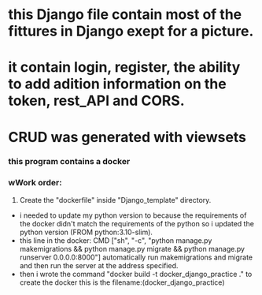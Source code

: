 # this Django file contain most of the fittures in Django exept for a picture.
# it contain login, register, the ability to add adition information on the token, rest_API and CORS.
# CRUD was generated with viewsets

### this program contains a docker

### wWork order:
1. Create the "dockerfile" inside "Django_template" directory.
* i needed to update my python version to because the requirements of the docker didn't match the requirements of the python
so i updated the python version (FROM python:3.10-slim). 
* this line in the docker:
CMD ["sh", "-c", "python manage.py makemigrations && python manage.py migrate && python manage.py runserver 0.0.0.0:8000"]
automatically run makemigrations and migrate and then run the server at the address specified. 
* then i wrote the command "docker build -t docker_django_practice ." to create the docker this is the filename:(docker_django_practice)